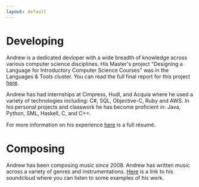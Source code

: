 ```yaml
---
layout: default
---
```


# [](#header-1)Developing

Andrew is a dedicated devloper with a wide breadth of knowledge across various computer science disciplines. His Master's project "Designing a Language for Introductory Computer Science Courses" was in the Languages & Tools cluster. You can read the full final report for this project [here](https://drive.google.com/file/d/0Bxl-2RCLwkvMaWRhc0NhS01RaGc/view?usp=sharing).

Andrew has had internships at Cimpress, Hudl, and Acquia where he used a variety of technologies including: C#, SQL, Objective-C, Ruby and AWS. In his personal projects and classwork he has become proficient in: Java, Python, SML, Haskell, C, and C++. 

For more information on his experience [here](https://drive.google.com/file/d/0Bxl-2RCLwkvMVnoxbkZJck9wMUE/view?usp=sharing) is a full résumé. 

# [](#header-1)Composing

Andrew has been composing music since 2008. Andrew has written music across a variety of
genres and instrumentations. [Here](https://soundcloud.com/ajgajg1134) is a link to his soundcloud where you can listen to some examples of his work.